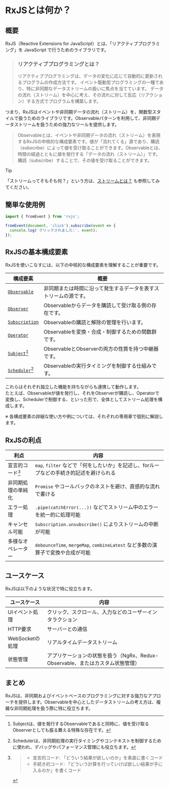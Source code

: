 # RxJSとは何か？

## 概要
RxJS（Reactive Extensions for JavaScript）とは、「リアクティブプログラミング」を JavaScript で行うためのライブラリです。

> ### リアクティブプログラミングとは？
> リアクティブプログラミングは、データの変化に応じて自動的に更新されるプログラムの作成方法です。
> イベント駆動型プログラミングの一種であり、特に非同期なデータストリームの扱いに焦点を当てています。 データの流れ（ストリーム）を中心に考え、その流れに対して反応（リアクション）する方式でプログラムを構築します。

つまり、RxJSはイベントや非同期データの流れ（ストリーム）を、関数型スタイルで扱うためのライブラリです。Observableパターンを利用して、非同期データストリームを扱うための強力なツールを提供します。

> Observableとは、イベントや非同期データの流れ（ストリーム）を表現するRxJSの中核的な構成要素です。値が「流れてくる」源であり、購読（subscribe）によって値を受け取ることができます。Observableとは、時間の経過とともに値を発行する「データの流れ（ストリーム）」です。購読（subscribe）することで、その値を受け取ることができます。


> [!TIP]
> 「ストリームってそもそも何？」という方は、[ストリームとは？](/guide/basics/what-is-a-stream) も参照してみてください。


## 簡単な使用例

```ts
import { fromEvent } from 'rxjs';

fromEvent(document, 'click').subscribe(event => {
  console.log('クリックされました:', event);
});
```

## RxJSの基本構成要素

RxJSを使いこなすには、以下の中核的な構成要素を理解することが重要です。

| 構成要素 | 概要 |
|------|------|
| [`Observable`](../observables/what-is-observable.md) | 非同期または時間に沿って発生するデータを表すストリームの源です。 |
| [`Observer`](../observables/observable-lifecycle.md#observer)| Observableからデータを購読して受け取る側の存在です。 |
| [`Subscription`](../observables/observable-lifecycle.html#subscription) | Observableの購読と解除の管理を行います。 |
| [`Operator`](../operators/index.md) | Observableを変換・合成・制御するための関数群です。 |
| [`Subject`](../subjects/what-is-subject.md)[^1] | ObservableとObserverの両方の性質を持つ中継器です。 |
| [`Scheduler`](../schedulers/async-control.md)[^2]| Observableの実行タイミングを制御する仕組みです。 |

これらはそれぞれ独立した機能を持ちながらも連携して動作します。  
たとえば、Observableが値を発行し、それをObserverが購読し、Operatorで変換し、Schedulerで制御する、といった形で、全体としてストリーム処理を構成します。

※ 各構成要素の詳細な使い方や例については、それぞれの専用章で個別に解説します。

[^1]: Subjectは、値を発行するObservableであると同時に、値を受け取るObserverとしても振る舞える特殊な存在です。
[^2]: Schedulerは、非同期処理の実行タイミングやコンテキストを制御するために使われ、デバッグやパフォーマンス管理にも役立ちます。

## RxJSの利点

| 利点 | 内容 |
|---|---|
| 宣言的コード[^3] | `map`, `filter` などで「何をしたいか」を記述し、forループなどの手続き的記述を避けられる |
| 非同期処理の単純化 | `Promise` やコールバックのネストを避け、直感的な流れで書ける |
| エラー処理 | `.pipe(catchError(...))` などでストリーム中のエラーを統一的に処理可能 |
| キャンセル可能 | `Subscription.unsubscribe()` によりストリームの中断が可能 |
| 多様なオペレーター | `debounceTime`, `mergeMap`, `combineLatest` など多数の演算子で変換や合成が可能 |

[^3]: > - 宣言的コード: 「どういう結果が欲しいのか」を素直に書くコード  
      > - 手続き的コード: 「どういう計算を行っていけば欲しい結果が手に入るのか」を書くコード


## ユースケース

RxJSは以下のような状況で特に役立ちます。

|ユースケース|内容|
|---|---|
|UIイベント処理|クリック、スクロール、入力などのユーザーインタラクション|
|HTTP要求|サーバーとの通信|
|WebSocketの処理|リアルタイムデータストリーム|
|状態管理|アプリケーションの状態を扱う（NgRx、Redux-Observable、またはカスタム状態管理）|

## まとめ

RxJSは、非同期およびイベントベースのプログラミングに対する強力なアプローチを提供します。Observableを中心としたデータストリームの考え方は、複雑な非同期処理を扱う際に特に役立ちます。
